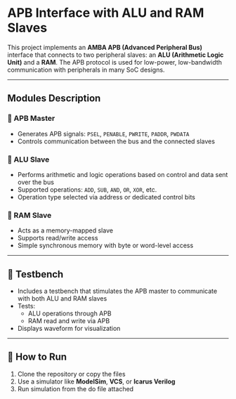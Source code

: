 # APB Interface with ALU and RAM Slaves

This project implements an **AMBA APB (Advanced Peripheral Bus)** interface that connects to two peripheral slaves: an **ALU (Arithmetic Logic Unit)** and a **RAM**. The APB protocol is used for low-power, low-bandwidth communication with peripherals in many SoC designs.

---
##  Modules Description

### 🔹 APB Master
- Generates APB signals: `PSEL`, `PENABLE`, `PWRITE`, `PADDR`, `PWDATA`
- Controls communication between the bus and the connected slaves

### 🔹 ALU Slave
- Performs arithmetic and logic operations based on control and data sent over the bus
- Supported operations: `ADD`, `SUB`, `AND`, `OR`, `XOR`, etc.
- Operation type selected via address or dedicated control bits

### 🔹 RAM Slave
- Acts as a memory-mapped slave
- Supports read/write access
- Simple synchronous memory with byte or word-level access

---

## 🧪 Testbench

- Includes a testbench that stimulates the APB master to communicate with both ALU and RAM slaves
- Tests:
  - ALU operations through APB
  - RAM read and write via APB
- Displays waveform for visualization

---

## 🔧 How to Run

1. Clone the repository or copy the files
2. Use a simulator like **ModelSim**, **VCS**, or **Icarus Verilog**
3. Run simulation from the do file attached
